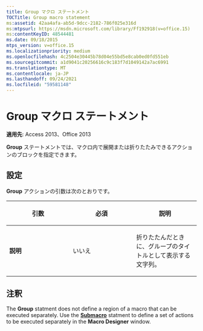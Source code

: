 ```yaml
---
title: Group マクロ ステートメント
TOCTitle: Group macro statement
ms:assetid: 42aa4afa-ab5d-9dcc-2182-786f025e316d
ms:mtpsurl: https://msdn.microsoft.com/library/Ff192918(v=office.15)
ms:contentKeyID: 48544481
ms.date: 09/18/2015
mtps_version: v=office.15
ms.localizationpriority: medium
ms.openlocfilehash: 4c2504e30445b78d04e55bd5e8cab0ed0fd551eb
ms.sourcegitcommit: a1d9041c20256616c9c183f7d1049142a7ac6991
ms.translationtype: MT
ms.contentlocale: ja-JP
ms.lasthandoff: 09/24/2021
ms.locfileid: "59581148"
---
```

# <a name="group-macro-statement"></a>Group マクロ ステートメント


**適用先**: Access 2013、Office 2013

**Group** ステートメントでは、マクロ内で展開または折りたたみできるアクションのブロックを指定できます。

## <a name="setting"></a>設定

**Group** アクションの引数は次のとおりです。

<table>
<colgroup>
<col style="width: 33%" />
<col style="width: 33%" />
<col style="width: 33%" />
</colgroup>
<thead>
<tr class="header">
<th><p>引数</p></th>
<th><p>必須</p></th>
<th><p>説明</p></th>
</tr>
</thead>
<tbody>
<tr class="odd">
<td><p><strong>説明</strong></p></td>
<td><p>いいえ</p></td>
<td><p>折りたたんだときに、グループのタイトルとして表示する文字列。</p></td>
</tr>
</tbody>
</table>


## <a name="remarks"></a>注釈

The **Group** statment does not define a region of a macro that can be executed separately. Use the **[Submacro](submacro-macro-statement.md)** statment to define a set of actions to be executed separately in the **Macro Designer** window.

